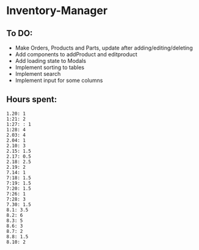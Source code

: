 # Inventory-Manager

## To DO:

- Make Orders, Products and Parts, update after adding/editing/deleting
- Add components to addProduct and editproduct
- Add loading state to Modals
- Implement sorting to tables
- Implement search
- Implement input for some columns

## Hours spent:

    1.20: 1
    1:21: 2
    1:27: : 1
    1:28: 4
    2.03: 4
    2.04: 1
    2.10: 3
    2.15: 1.5
    2.17: 0.5
    2.18: 2.5
    2.19: 2
    7.14: 1
    7:18: 1.5
    7:19: 1.5
    7:20: 1.5
    7:26: 1
    7:28: 3
    7.30: 1.5
    8.1: 3.5
    8.2: 6
    8.3: 5
    8.6: 3
    8.7: 2
    8.8: 1.5
    8.10: 2
